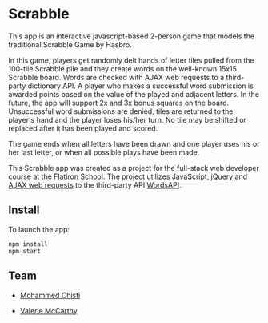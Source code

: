 # Scrabble
This app is an interactive javascript-based 2-person game that models the traditional Scrabble Game by Hasbro. 

In this game, players get randomly delt hands of letter tiles pulled from the 100-tile Scrabble pile and they create words on the well-known 15x15 Scrabble board. Words are checked with AJAX web requests to a third-party dictionary API. A player who makes a successful word submission is awarded points based on the value of the played and adjacent letters. In the future, the app will support 2x and 3x bonus squares on the board.  Unsuccessful word submissions are denied, tiles are returned to the player's hand and the player loses his/her turn. No tile may be shifted or replaced after it has been played and scored.

The game ends when all letters have been drawn and one player uses his or her last letter, or when all possible plays have been made.

This Scrabble app was created as a project for the full-stack web developer course at the [Flatiron School](https://flatironschool.com/). The project utilizes [JavaScript](https://en.wikipedia.org/wiki/JavaScript), [jQuery](http://jquery.com/) and [AJAX web requests](http://api.jquery.com/jquery.ajax/) to the third-party API [WordsAPI](https://www.wordsapi.com/). 


## Install
To launch the app:
```
npm install
npm start
```

## Team

* [Mohammed Chisti](https://github.com/SeeYouSpaceCowboy)

* [Valerie McCarthy](https://github.com/ValerieMcCarthy)



